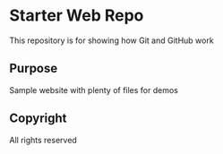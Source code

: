 # Starter Web Repo

This repository is for showing how Git and GitHub work

## Purpose

Sample website with plenty of files for demos

## Copyright

All rights reserved